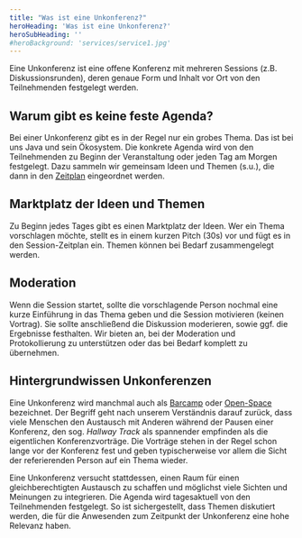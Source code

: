 ```yaml
---
title: "Was ist eine Unkonferenz?"
heroHeading: 'Was ist eine Unkonferenz?'
heroSubHeading: ''
#heroBackground: 'services/service1.jpg'
---
```


Eine Unkonferenz ist eine offene Konferenz mit mehreren Sessions (z.B. Diskussionsrunden), deren genaue Form und Inhalt vor Ort von den Teilnehmenden festgelegt werden.

## Warum gibt es keine feste Agenda?

Bei einer Unkonferenz gibt es in der Regel nur ein grobes Thema.
Das ist bei uns Java und sein Ökosystem.
Die konkrete Agenda wird von den Teilnehmenden zu Beginn der Veranstaltung oder jeden Tag am Morgen festgelegt.
Dazu sammeln wir gemeinsam Ideen und Themen (s.u.), die dann in den [Zeitplan](../programm/#Zeitplan) eingeordnet werden.

## Marktplatz der Ideen und Themen

Zu Beginn jedes Tages gibt es einen Marktplatz der Ideen.
Wer ein Thema vorschlagen möchte, stellt es in einem kurzen Pitch (30s) vor und fügt es in den Session-Zeitplan ein.
Themen können bei Bedarf zusammengelegt werden.

[//]: # (TODO Symbolbild Session-Zeitplan)

## Moderation

Wenn die Session startet, sollte die vorschlagende Person nochmal eine kurze Einführung in das Thema geben und die Session motivieren (keinen Vortrag).
Sie sollte anschließend die Diskussion moderieren, sowie ggf. die Ergebnisse festhalten.
Wir bieten an, bei der Moderation und Protokollierung zu unterstützen oder das bei Bedarf komplett zu übernehmen.


## Hintergrundwissen Unkonferenzen

Eine Unkonferenz wird manchmal auch als [Barcamp](https://de.wikipedia.org/wiki/Barcamp) oder [Open-Space](https://de.wikipedia.org/wiki/Open_Space) bezeichnet.
Der Begriff geht nach unserem Verständnis darauf zurück, dass viele Menschen den Austausch mit Anderen während der Pausen einer Konferenz, den sog. _Hallway Track_ als spannender empfinden als die eigentlichen Konferenzvorträge.
Die Vorträge stehen in der Regel schon lange vor der Konferenz fest und geben typischerweise vor allem die Sicht der referierenden Person auf ein Thema wieder.

Eine Unkonferenz versucht stattdessen, einen Raum für einen gleichberechtigten Austausch zu schaffen und möglichst viele Sichten und Meinungen zu integrieren.
Die Agenda wird tagesaktuell von den Teilnehmenden festgelegt.
So ist sichergestellt, dass Themen diskutiert werden, die für die Anwesenden zum Zeitpunkt der Unkonferenz eine hohe Relevanz haben. 